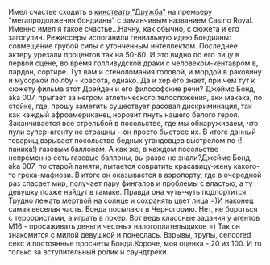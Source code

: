 Имел счастье сходить в <a href="http://kino.sumy.ua">кинотеатр "Дружба"</a> на премьеру "мегапродолжения бондианы" с заманчивым названием Casino Royal. Именно имел я такое счастье...Начну, как обычно, с сюжета и его загогулин. Режиссеры испоганили гениальную идею Бондианы: совмещение грубой силы с утонченным интеллектом. Последнее актеру урезали процентов так на 50-80. И это видно по его лицу в первой сцене, во время голливудской драки с человеком-кентавром в, пардон, сортире. Тут вам и стеноломания головой, и мордой в раковину и мусоркой по лбу - красота, однако. Да и хер его знает, при чем тут к сюжету фильма этот Дрэйден и его философские речи? Джеймс Бонд, aka 007, прыгает за негром атлетического телосложения, аки макака, по стойке, где, прошу заметить существует расовая дискриминация, так как каждый афроамериканец норовит пнуть нашего белого героя. Заканчивается все стрельбой в посольстве, где мы обнаруживаем, что пули супер-агенту не страшны - он просто быстрее их. В итоге данный товарищ взрывает посольство бедных угандовцев выстрелом по (!паника!) газовым баллонам. А как же, в каждом посольстве непременно есть газовые баллоны, вы разве не знали?Джеймс Бонд, aka 007, по старой памяти, пытается совратить красавицу-жену какого-то грека-мафиози. В итоге он оказывается в аэропорту, где в очередной раз спасает мир, получает пару фингалов и проблемы с властью, а ту девушку позже найдут в гамаке. Правда она чуть-чуть подпортится. Трудно лежать мертвой на солнце и сохранять цвет лица =)И наконец самая веселая часть. Бонда посылают в Черногорию. Нет, не бороться с террористами, а играть в покер. Вот ведь классные задания у агентов М16 - просаживать деньги честных налогоплательщиков =) Так он знакомится с милой девушкой и понеслась. Взрывы, трупы, cencored секс и постоянные просчеты Бонда.Короче, моя оценка - 20 из 100. И то только за вступительный ролик и саундтреки.